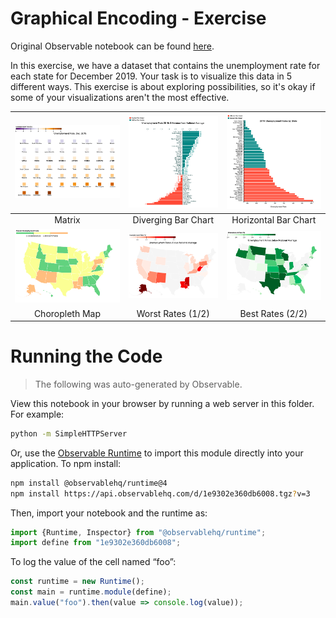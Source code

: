 # Graphical Encoding - Exercise

Original Observable notebook can be found [here](https://observablehq.com/d/1e9302e360db6008@1198).

In this exercise, we have a dataset that contains the unemployment rate for each state for December 2019. Your task is to visualize this data in 5 different ways. This exercise is about exploring possibilities, so it's okay if some of your visualizations aren't the most effective.

| ![](demos/1-matrix.png) | ![](demos/2-div-bar.png) | ![](demos/5-bar.png) |
| :-: | :-: | :-: |
| Matrix | Diverging Bar Chart | Horizontal Bar Chart |
| ![](demos/4-map.png) | ![](demos/3-worst.png) | ![](demos/3-best.png) |
| Choropleth Map | Worst Rates (1/2) | Best Rates (2/2) |

# Running the Code
> The following was auto-generated by Observable.

View this notebook in your browser by running a web server in this folder. For
example:

~~~sh
python -m SimpleHTTPServer
~~~

Or, use the [Observable Runtime](https://github.com/observablehq/runtime) to
import this module directly into your application. To npm install:

~~~sh
npm install @observablehq/runtime@4
npm install https://api.observablehq.com/d/1e9302e360db6008.tgz?v=3
~~~

Then, import your notebook and the runtime as:

~~~js
import {Runtime, Inspector} from "@observablehq/runtime";
import define from "1e9302e360db6008";
~~~

To log the value of the cell named “foo”:

~~~js
const runtime = new Runtime();
const main = runtime.module(define);
main.value("foo").then(value => console.log(value));
~~~

